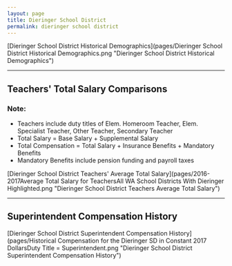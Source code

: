 ```yaml
---
layout: page
title: Dieringer School District
permalink: dieringer school district
---
```



[Dieringer School District Historical Demographics](pages/Dieringer School District Historical Demographics.png "Dieringer School District Historical Demographics")

___

## Teachers' Total Salary Comparisons
### Note:
- Teachers include duty titles of Elem. Homeroom Teacher, Elem. Specialist Teacher, Other Teacher, Secondary Teacher
- Total Salary = Base Salary + Supplemental Salary
- Total Compensation = Total Salary + Insurance Benefits + Mandatory Benefits
- Mandatory Benefits include pension funding and payroll taxes

[Dieringer School District Teachers' Average Total Salary](pages/2016-2017Average Total Salary for TeachersAll WA School Districts With Dieringer Highlighted.png "Dieringer School District Teachers Average Total Salary")


___

## Superintendent Compensation History

[Dieringer School District Superintendent Compensation History](pages/Historical Compensation for the Dieringer SD in Constant 2017 DollarsDuty Title = Superintendent.png "Dieringer School District Superintendent Compensation History")

